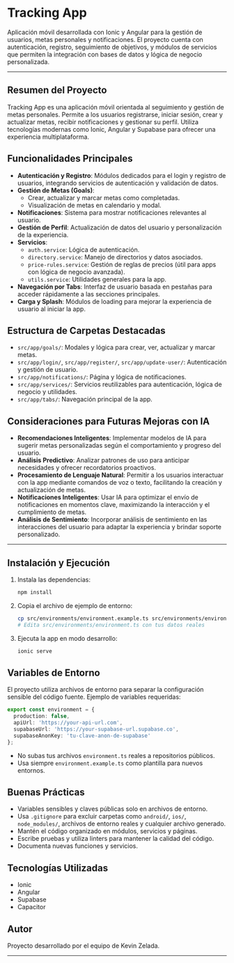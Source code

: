 # Tracking App

Aplicación móvil desarrollada con Ionic y Angular para la gestión de usuarios, metas personales y notificaciones. El proyecto cuenta con autenticación, registro, seguimiento de objetivos, y módulos de servicios que permiten la integración con bases de datos y lógica de negocio personalizada.

---

## Resumen del Proyecto
Tracking App es una aplicación móvil orientada al seguimiento y gestión de metas personales. Permite a los usuarios registrarse, iniciar sesión, crear y actualizar metas, recibir notificaciones y gestionar su perfil. Utiliza tecnologías modernas como Ionic, Angular y Supabase para ofrecer una experiencia multiplataforma.

## Funcionalidades Principales

- **Autenticación y Registro**: Módulos dedicados para el login y registro de usuarios, integrando servicios de autenticación y validación de datos.
- **Gestión de Metas (Goals)**:
  - Crear, actualizar y marcar metas como completadas.
  - Visualización de metas en calendario y modal.
- **Notificaciones**: Sistema para mostrar notificaciones relevantes al usuario.
- **Gestión de Perfil**: Actualización de datos del usuario y personalización de la experiencia.
- **Servicios**:
  - `auth.service`: Lógica de autenticación.
  - `directory.service`: Manejo de directorios y datos asociados.
  - `price-rules.service`: Gestión de reglas de precios (útil para apps con lógica de negocio avanzada).
  - `utils.service`: Utilidades generales para la app.
- **Navegación por Tabs**: Interfaz de usuario basada en pestañas para acceder rápidamente a las secciones principales.
- **Carga y Splash**: Módulos de loading para mejorar la experiencia de usuario al iniciar la app.

## Estructura de Carpetas Destacadas

- `src/app/goals/`: Modales y lógica para crear, ver, actualizar y marcar metas.
- `src/app/login/`, `src/app/register/`, `src/app/update-user/`: Autenticación y gestión de usuario.
- `src/app/notifications/`: Página y lógica de notificaciones.
- `src/app/services/`: Servicios reutilizables para autenticación, lógica de negocio y utilidades.
- `src/app/tabs/`: Navegación principal de la app.

## Consideraciones para Futuras Mejoras con IA

- **Recomendaciones Inteligentes**: Implementar modelos de IA para sugerir metas personalizadas según el comportamiento y progreso del usuario.
- **Análisis Predictivo**: Analizar patrones de uso para anticipar necesidades y ofrecer recordatorios proactivos.
- **Procesamiento de Lenguaje Natural**: Permitir a los usuarios interactuar con la app mediante comandos de voz o texto, facilitando la creación y actualización de metas.
- **Notificaciones Inteligentes**: Usar IA para optimizar el envío de notificaciones en momentos clave, maximizando la interacción y el cumplimiento de metas.
- **Análisis de Sentimiento**: Incorporar análisis de sentimiento en las interacciones del usuario para adaptar la experiencia y brindar soporte personalizado.

---

## Instalación y Ejecución

1. Instala las dependencias:
   ```bash
   npm install
   ```
2. Copia el archivo de ejemplo de entorno:
   ```bash
   cp src/environments/environment.example.ts src/environments/environment.ts
   # Edita src/environments/environment.ts con tus datos reales
   ```
3. Ejecuta la app en modo desarrollo:
   ```bash
   ionic serve
   ```

## Variables de Entorno

El proyecto utiliza archivos de entorno para separar la configuración sensible del código fuente. Ejemplo de variables requeridas:

```typescript
export const environment = {
  production: false,
  apiUrl: 'https://your-api-url.com',
  supabaseUrl: 'https://your-supabase-url.supabase.co',
  supabaseAnonKey: 'tu-clave-anon-de-supabase'
};
```

- No subas tus archivos `environment.ts` reales a repositorios públicos.
- Usa siempre `environment.example.ts` como plantilla para nuevos entornos.

## Buenas Prácticas
- Variables sensibles y claves públicas solo en archivos de entorno.
- Usa `.gitignore` para excluir carpetas como `android/`, `ios/`, `node_modules/`, archivos de entorno reales y cualquier archivo generado.
- Mantén el código organizado en módulos, servicios y páginas.
- Escribe pruebas y utiliza linters para mantener la calidad del código.
- Documenta nuevas funciones y servicios.

## Tecnologías Utilizadas
- Ionic
- Angular
- Supabase
- Capacitor

## Autor

Proyecto desarrollado por el equipo de Kevin Zelada.

---
